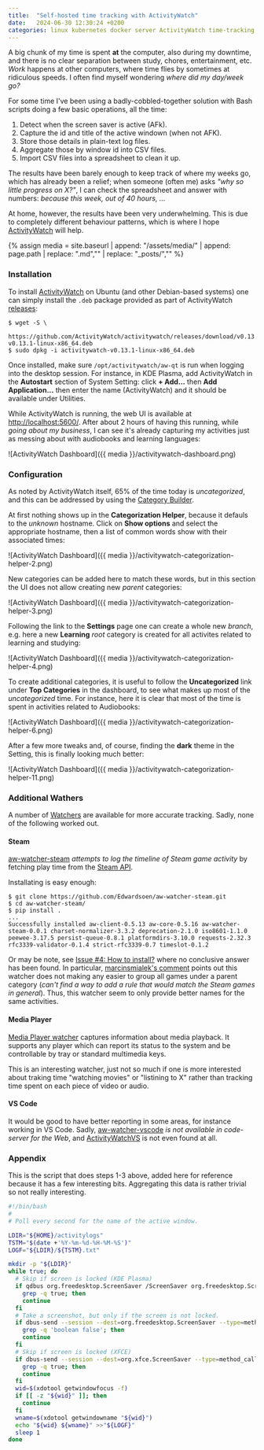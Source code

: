 ```yaml
---
title:  "Self-hosted time tracking with ActivityWatch"
date:   2024-06-30 12:30:24 +0200
categories: linux kubernetes docker server ActivityWatch time-tracking self-hosted
---
```


A big chunk of my time is spent **at** the computer, also during
my downtime, and there is no clear separation between study,
chores, entertainment, etc. *Work* happens at other computers,
where time flies by sometimes at ridiculous speeds. I often find
myself wondering *where did my day/week go?*

For some time I've been using a badly-cobbled-together solution
with Bash scripts doing a few basic operations, all the time:

1. Detect when the screen saver is active (AFk).
2. Capture the id and title of the active windown (when not AFK).
3. Store those details in plain-text log files.
4. Aggregate those by window id into CSV files.
5. Import CSV files into a spreadsheet to clean it up.

The results have been barely enough to keep track of where my
weeks go, which has already been a relief; when someone (often me)
asks *"why so little progress on X?"*, I can check the spreadsheet and
answer with numbers: *because this week, out of 40 hours, ...*

At home, however, the results have been very underwhelming. This
is due to completely different behaviour patterns, which is where
I hope [ActivityWatch](https://activitywatch.net/) will help.

{% assign media = site.baseurl | append: "/assets/media/" | append: page.path | replace: ".md","" | replace: "_posts/",""  %}

### Installation

To install [ActivityWatch](https://activitywatch.net/) on Ubuntu
(and other Debian-based systems) one can simply install the `.deb`
package provided as part of ActivityWatch
[releases](https://github.com/ActivityWatch/activitywatch/releases):

```
$ wget -S \
    https://github.com/ActivityWatch/activitywatch/releases/download/v0.13.1/activitywatch-v0.13.1-linux-x86_64.deb
$ sudo dpkg -i activitywatch-v0.13.1-linux-x86_64.deb
```

Once installed, make sure `/opt/activitywatch/aw-qt` is run when
logging into the desktop session. For instance, in KDE Plasma, add
ActivityWatch in the **Autostart** section of System Setting:
click **+ Add...** then **Add Application...** then enter the name
(ActivityWatch) and it should be available under Utilities.

While ActivityWatch is running, the web UI is available at
[http://localhost:5600/](http://localhost:5600/).
After about 2 hours of having this running, while 
*going about my business*, I can see it's already capturing my
activities just as messing about with audiobooks and learning
languages:

![ActivityWatch Dashboard]({{ media }}/activitywatch-dashboard.png)

### Configuration

As noted by ActivityWatch itself, 65% of the time today is
*uncategorized*, and this can be addressed by using the
[Category Builder](https://docs.activitywatch.net/en/latest/features/categorization.html).

At first nothing shows up in the **Categorization Helper**,
because it defauls to the *unknown* hostname. Click on
**Show options** and select the appropriate hostname, then
a list of common words show with their associated times:

![ActivityWatch Dashboard]({{ media }}/activitywatch-categorization-helper-2.png)

New categories can be added here to match these words, but
in this section the UI does not allow creating new *parent*
categories:

![ActivityWatch Dashboard]({{ media }}/activitywatch-categorization-helper-3.png)

Following the link to the **Settings** page one can create a
whole new *branch*, e.g. here a new **Learning** *root*
category is created for all activites related to learning
and studying:

![ActivityWatch Dashboard]({{ media }}/activitywatch-categorization-helper-4.png)

To create additional categories, it is useful to follow the
**Uncategorized** link under **Top Categories** in the
dashboard, to see what makes up most of the *uncategorized*
time. For instance, here it is clear that most of the time
is spent in activities related to Audiobooks:

![ActivityWatch Dashboard]({{ media }}/activitywatch-categorization-helper-6.png)

After a few more tweaks and, of course, finding the **dark**
theme in the Setting, this is finally looking much better:

![ActivityWatch Dashboard]({{ media }}/activitywatch-categorization-helper-11.png)

### Additional Wathers

A number of [Watchers](https://docs.activitywatch.net/en/latest/watchers.html#custom-watchers)
are available for more accurate tracking.
Sadly, none of the following worked out.

#### Steam
 
[aw-watcher-steam](https://github.com/Edwardsoen/aw-watcher-steam)
*attempts to log the timeline of Steam game activity*
by fetching play time from the
[Steam API](https://steamcommunity.com/dev).

Installating is easy enough:

```
$ git clone https://github.com/Edwardsoen/aw-watcher-steam.git
$ cd aw-watcher-steam/
$ pip install .
...
Successfully installed aw-client-0.5.13 aw-core-0.5.16 aw-watcher-steam-0.0.1 charset-normalizer-3.3.2 deprecation-2.1.0 iso8601-1.1.0 peewee-3.17.5 persist-queue-0.8.1 platformdirs-3.10.0 requests-2.32.3 rfc3339-validator-0.1.4 strict-rfc3339-0.7 timeslot-0.1.2
```

Or may be note, see
[Issue #4: How to install?](https://github.com/Edwardsoen/aw-watcher-steam/issues/4)
where no conclusive answer has been found. In particular,
[marcinsmialek's comment](https://github.com/Edwardsoen/aw-watcher-steam/issues/4#issuecomment-1975401516)
points out this watcher does not making any easier to group
all games under a parent category (*can't find a way to add
a rule that would match the Steam games in general*). Thus,
this watcher seem to only provide better names for the same
activities.

#### Media Player

[Media Player watcher](https://github.com/2e3s/aw-watcher-media-player)
captures information about media playback. It supports any
player which can report its status to the system and be
controllable by tray or standard multimedia keys.

This is an interesting watcher, just not so much if one is
more interested about traking time "watching movies" or
"listining to X" rather than tracking time spent on each
piece of video or audio.

#### VS Code

It would be good to have better reporting in some areas,
for instance working in VS Code. Sadly,
[aw-watcher-vscode](https://github.com/ActivityWatch/aw-watcher-vscode)
*is not available in code-server for the Web*, and
[ActivityWatchVS](https://github.com/LaggAt/ActivityWatchVS)
is not even found at all.

### Appendix

This is the script that does steps 1-3 above, added here for 
reference because it has a few interesting bits.
Aggregating this data is rather trivial so not really interesting.

```bash
#!/bin/bash
#
# Poll every second for the name of the active window.

LDIR="${HOME}/activitylogs"
TSTM="$(date +'%Y-%m-%d-%H-%M-%S')"
LOGF="${LDIR}/${TSTM}.txt"

mkdir -p "${LDIR}"
while true; do
  # Skip if screen is locked (KDE Plasma)
  if qdbus org.freedesktop.ScreenSaver /ScreenSaver org.freedesktop.ScreenSaver.GetActive 2>/dev/null |
    grep -q true; then
    continue
  fi
  # Take a screenshot, but only if the screen is not locked.
  if dbus-send --session --dest=org.freedesktop.ScreenSaver --type=method_call --print-reply /org/freedesktop/ScreenSaver org.freedesktop.ScreenSaver.GetActive 2>/dev/null |
    grep -q 'boolean false'; then
    continue
  fi
  # Skip if screen is locked (XFCE)
  if dbus-send --session --dest=org.xfce.ScreenSaver --type=method_call --print-reply /org/xfce/ScreenSaver org.xfce.ScreenSaver.GetActive 2>/dev/null |
    grep -q true; then
    continue
  fi
  wid=$(xdotool getwindowfocus -f)
  if [[ -z "${wid}" ]]; then
    continue
  fi
  wname=$(xdotool getwindowname "${wid}")
  echo "${wid} ${wname}" >>"${LOGF}"
  sleep 1
done
```